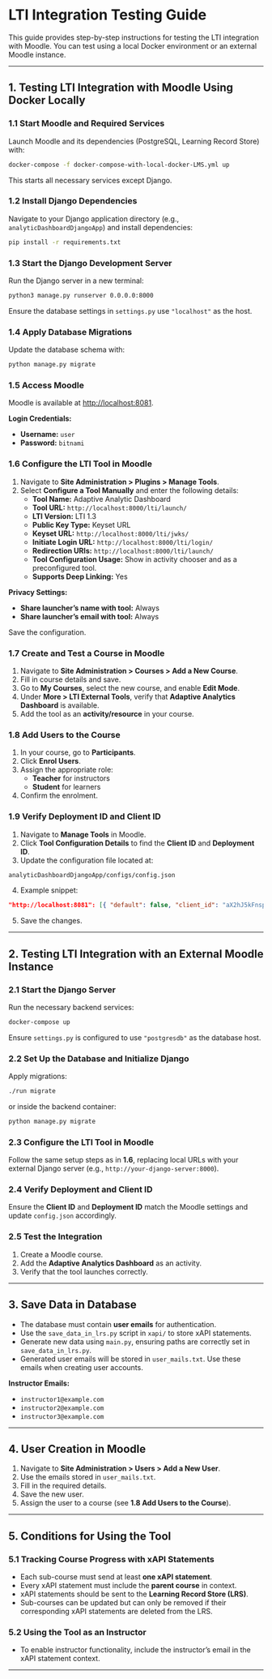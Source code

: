 # LTI Integration Testing Guide

This guide provides step-by-step instructions for testing the LTI integration with Moodle. You can test using a local Docker environment or an external Moodle instance.

---

## 1. Testing LTI Integration with Moodle Using Docker Locally

### 1.1 Start Moodle and Required Services
Launch Moodle and its dependencies (PostgreSQL, Learning Record Store) with:
```sh
docker-compose -f docker-compose-with-local-docker-LMS.yml up
```
This starts all necessary services except Django.

### 1.2 Install Django Dependencies
Navigate to your Django application directory (e.g., `analyticDashboardDjangoApp`) and install dependencies:
```sh
pip install -r requirements.txt
```

### 1.3 Start the Django Development Server
Run the Django server in a new terminal:
```sh
python3 manage.py runserver 0.0.0.0:8000
```
Ensure the database settings in `settings.py` use `"localhost"` as the host.

### 1.4 Apply Database Migrations
Update the database schema with:
```sh
python manage.py migrate
```

### 1.5 Access Moodle
Moodle is available at [http://localhost:8081](http://localhost:8081).

**Login Credentials:**
- **Username:** `user`
- **Password:** `bitnami`

### 1.6 Configure the LTI Tool in Moodle
1. Navigate to **Site Administration > Plugins > Manage Tools**.
2. Select **Configure a Tool Manually** and enter the following details:
   - **Tool Name:** Adaptive Analytic Dashboard
   - **Tool URL:** `http://localhost:8000/lti/launch/`
   - **LTI Version:** LTI 1.3
   - **Public Key Type:** Keyset URL
   - **Keyset URL:** `http://localhost:8000/lti/jwks/`
   - **Initiate Login URL:** `http://localhost:8000/lti/login/`
   - **Redirection URIs:** `http://localhost:8000/lti/launch/`
   - **Tool Configuration Usage:** Show in activity chooser and as a preconfigured tool.
   - **Supports Deep Linking:** Yes

**Privacy Settings:**
- **Share launcher’s name with tool:** Always
- **Share launcher’s email with tool:** Always

Save the configuration.

### 1.7 Create and Test a Course in Moodle
1. Navigate to **Site Administration > Courses > Add a New Course**.
2. Fill in course details and save.
3. Go to **My Courses**, select the new course, and enable **Edit Mode**.
4. Under **More > LTI External Tools**, verify that **Adaptive Analytics Dashboard** is available.
5. Add the tool as an **activity/resource** in your course.

### 1.8 Add Users to the Course
1. In your course, go to **Participants**.
2. Click **Enrol Users**.
3. Assign the appropriate role:
   - **Teacher** for instructors
   - **Student** for learners
4. Confirm the enrolment.

### 1.9 Verify Deployment ID and Client ID
1. Navigate to **Manage Tools** in Moodle.
2. Click **Tool Configuration Details** to find the **Client ID** and **Deployment ID**.
3. Update the configuration file located at:
```sh
analyticDashboardDjangoApp/configs/config.json
```
4. Example snippet:
```json
"http://localhost:8081": [{ "default": false, "client_id": "aX2hJ5kFnsptQj", "auth_login_url": "http://localhost:8081/mod/lti/auth.php", "auth_token_url": "http://localhost:8081/mod/lti/token.php", "key_set_url": "http://localhost:8081/mod/lti/certs.php", "deployment_ids": ["2"] }]
```
5. Save the changes.

---

## 2. Testing LTI Integration with an External Moodle Instance

### 2.1 Start the Django Server
Run the necessary backend services:
```sh
docker-compose up
```
Ensure `settings.py` is configured to use `"postgresdb"` as the database host.

### 2.2 Set Up the Database and Initialize Django
Apply migrations:
```sh
./run migrate
```
or inside the backend container:
```sh
python manage.py migrate
```

### 2.3 Configure the LTI Tool in Moodle
Follow the same setup steps as in **1.6**, replacing local URLs with your external Django server (e.g., `http://your-django-server:8000`).

### 2.4 Verify Deployment and Client ID
Ensure the **Client ID** and **Deployment ID** match the Moodle settings and update `config.json` accordingly.

### 2.5 Test the Integration
1. Create a Moodle course.
2. Add the **Adaptive Analytics Dashboard** as an activity.
3. Verify that the tool launches correctly.

---

## 3. Save Data in Database
- The database must contain **user emails** for authentication.
- Use the `save_data_in_lrs.py` script in `xapi/` to store xAPI statements.
- Generate new data using `main.py`, ensuring paths are correctly set in `save_data_in_lrs.py`.
- Generated user emails will be stored in `user_mails.txt`. Use these emails when creating user accounts.

**Instructor Emails:**
- `instructor1@example.com`
- `instructor2@example.com`
- `instructor3@example.com`

---

## 4. User Creation in Moodle

1. Navigate to **Site Administration > Users > Add a New User**.
2. Use the emails stored in `user_mails.txt`.
3. Fill in the required details.
4. Save the new user.
5. Assign the user to a course (see **1.8 Add Users to the Course**).

---

## 5. Conditions for Using the Tool

### 5.1 Tracking Course Progress with xAPI Statements
- Each sub-course must send at least **one xAPI statement**.
- Every xAPI statement must include the **parent course** in context.
- xAPI statements should be sent to the **Learning Record Store (LRS)**.
- Sub-courses can be updated but can only be removed if their corresponding xAPI statements are deleted from the LRS.

### 5.2 Using the Tool as an Instructor
- To enable instructor functionality, include the instructor’s email in the xAPI statement context.

---



